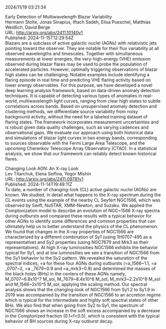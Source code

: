 2024/11/19 03:21:34  

Early Detection of Multiwavelength Blazar Variability  
Hermann Stolte, Jonas Sinapius, Iftach Sadeh, Elisa Pueschel, Matthias Weidlich, David Berge  
URL: http://arxiv.org/abs/2411.10140v1  
Published: 2024-11-15T12:29:54Z  
  Blazars are a subclass of active galactic nuclei (AGNs) with relativistic jets pointing toward the observer. They are notable for their flux variability at all observed wavelengths and timescales. Together with simultaneous measurements at lower energies, the very-high-energy (VHE) emission observed during blazar flares may be used to probe the population of accelerated particles. However, optimally triggering observations of blazar high states can be challenging. Notable examples include identifying a flaring episode in real time and predicting VHE flaring activity based on lower energy observables. For this purpose, we have developed a novel deep learning analysis framework, based on data-driven anomaly detection techniques. It is capable of detecting various types of anomalies in real-world, multiwavelength light curves, ranging from clear high states to subtle correlations across bands. Based on unsupervised anomaly detection and clustering methods, we differentiate source variability from noisy background activity, without the need for a labeled training dataset of flaring states. The framework incorporates measurement uncertainties and is robust given data quality challenges, such as varying cadences and observational gaps. We evaluate our approach using both historical data and simulations of blazar light curves in two energy bands, corresponding to sources observable with the Fermi Large Area Telescope, and the upcoming Cherenkov Telescope Array Observatory (CTAO). In a statistical analysis, we show that our framework can reliably detect known historical flares.   

Changing Look AGN: An X-ray Look  
Lev Titarchuk, Elena Seifina, Yegor Mishin  
URL: http://arxiv.org/abs/2411.09781v1  
Published: 2024-11-14T19:48:11Z  
  To date, a number of changing-look (CL) active galactic nuclei (AGNs) are known. We studied, in detail what happens to the X-ray spectrum during the CL events using the example of the nearby CL Seyfert NGC1566, which was observed by Swift, NuSTAR, XMM-Newton, and Suzaku. We applied the Comptonization model to describe an evolution of NGC~1566 X-ray spectra during outbursts and compared these results with a typical behavior for other AGNs to identify some differences and common properties that can ultimately help us to better understand the physics of the CL phenomenon. We found that changes in the X-ray properties of NGC1566 are characterized by a different combination of Sy1 (using 1H0707-495 as a representative) and Sy2 properties (using NGC7679 and Mrk3 as their representatives). At high X-ray luminosities NGC1566 exhibits the behavior typical for Sy1, and at low luminosities we see a transition of NGC1566 from the Sy1 behavior to the Sy2 pattern. We revealed the saturation of the spectral indices, \=a for these four AGNs during outbursts (\=a_1566~1.1, \=a _0707~2, \=a _7679~0.9 and \=a_mrk3~0.9) and determined the masses of the black holes (BHs) in the centers of these AGNs namely, M_0707~6.8x10^7 M_sol, M_7679~8.4x10^6 M_sol, M_mrk3~2.2x10^8 M_sol and M_1566~2x10^5 M_sol, applying the scaling method. Our spectral analysis shows that the changing-look of NGC1566 from Sy1.2 to Sy1.9 in 2019 was accompanied by the transition of NGC1566 to an accretion regime which is typical for the intermediate and highly soft spectral states of other BHs. We also find that when going from Sy2 to Sy1, the spectrum of NGC1566 shows an increase in the soft excess accompanied by a decrease in the Comptonized fraction (0.1&lt;f&lt;0.5), which is consistent with the typical behavior of BH sources during X-ray outburst decay.   

